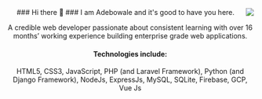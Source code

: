 <div align="center">
### Hi there 👋
### I am Adebowale and it's good to have you here.
<!--
**amadebusuyi/amadebusuyi** is a ✨ _special_ ✨ repository because its `README.md` (this file) appears on your GitHub profile.
-->

<image align="right" src="https://png.pngtree.com/png-vector/20190611/ourmid/pngtree-web-development-illustration-modern-can-be-used-for-landing-pages-web-png-image_1496210.jpg">

A credible web developer passionate about consistent learning with over 16 months’ working experience building enterprise grade web applications. 

#### Technologies include:
HTML5, CSS3, JavaScript, PHP (and Laravel Framework), Python (and Django Framework), NodeJs, ExpressJs, MySQL, SQLite, Firebase, GCP, Vue Js

</div>
